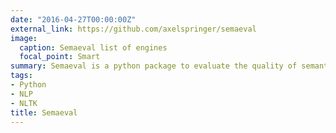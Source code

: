 ```yaml
---
date: "2016-04-27T00:00:00Z"
external_link: https://github.com/axelspringer/semaeval
image:
  caption: Semaeval list of engines
  focal_point: Smart
summary: Semaeval is a python package to evaluate the quality of semantic engines. It supports evaluation of the natural language processing capabilities of many engines like alchemyapi, semantria, textrazor. It also offers tools to get example texts in many languages from sources like Welt.de, Huffingtonpost.fr or Fakt.pl.
tags:
- Python
- NLP
- NLTK
title: Semaeval
---
```

